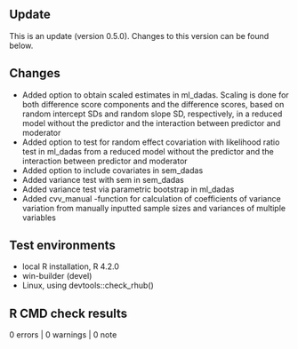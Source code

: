 ## Update

This is an update (version 0.5.0). Changes to this version can be found below.

## Changes

* Added option to obtain scaled estimates in ml_dadas. Scaling is done for both difference score components and the difference scores, based on random intercept SDs and random slope SD, respectively, in a reduced model without the predictor and the interaction between predictor and moderator
* Added option to test for random effect covariation with likelihood ratio test in ml_dadas from a reduced model without the predictor and the interaction between predictor and moderator
* Added option to include covariates in sem_dadas
* Added variance test with sem in sem_dadas
* Added variance test via parametric bootstrap in ml_dadas
* Added cvv_manual -function for calculation of coefficients of variance variation from manually inputted sample sizes and variances of multiple variables

## Test environments
* local R installation, R 4.2.0
* win-builder (devel)
* Linux, using devtools::check_rhub()

## R CMD check results

0 errors | 0 warnings | 0 note
